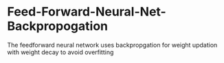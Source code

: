 # Feed-Forward-Neural-Net-Backpropogation
The feedforward neural network uses backpropgation for weight updation with  weight decay to avoid overfitting 
